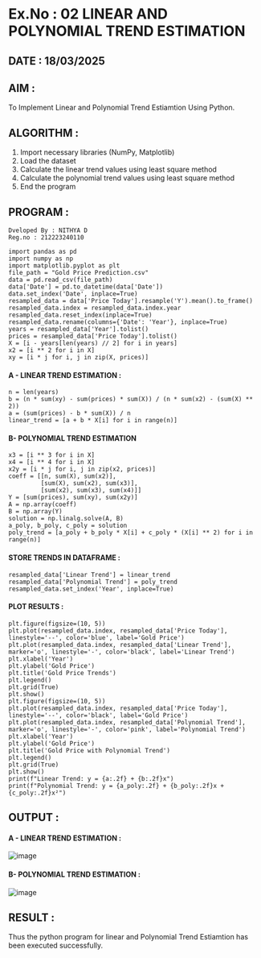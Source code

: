 # Ex.No : 02 LINEAR AND POLYNOMIAL TREND ESTIMATION
## DATE : 18/03/2025
## AIM :
To Implement Linear and Polynomial Trend Estiamtion Using Python.

## ALGORITHM :
1. Import necessary libraries (NumPy, Matplotlib)
2. Load the dataset
3. Calculate the linear trend values using least square method
4. Calculate the polynomial trend values using least square method
5. End the program
   
## PROGRAM :
```
Dveloped By : NITHYA D
Reg.no : 212223240110
```
```
import pandas as pd
import numpy as np
import matplotlib.pyplot as plt
file_path = "Gold Price Prediction.csv"
data = pd.read_csv(file_path)
data['Date'] = pd.to_datetime(data['Date'])
data.set_index('Date', inplace=True)
resampled_data = data['Price Today'].resample('Y').mean().to_frame()
resampled_data.index = resampled_data.index.year
resampled_data.reset_index(inplace=True)
resampled_data.rename(columns={'Date': 'Year'}, inplace=True)
years = resampled_data['Year'].tolist()
prices = resampled_data['Price Today'].tolist()
X = [i - years[len(years) // 2] for i in years]
x2 = [i ** 2 for i in X]
xy = [i * j for i, j in zip(X, prices)]
```
#### A - LINEAR TREND ESTIMATION :
```
n = len(years)
b = (n * sum(xy) - sum(prices) * sum(X)) / (n * sum(x2) - (sum(X) ** 2))
a = (sum(prices) - b * sum(X)) / n
linear_trend = [a + b * X[i] for i in range(n)]
```
#### B- POLYNOMIAL TREND ESTIMATION  
```
x3 = [i ** 3 for i in X]
x4 = [i ** 4 for i in X]
x2y = [i * j for i, j in zip(x2, prices)]
coeff = [[n, sum(X), sum(x2)],
         [sum(X), sum(x2), sum(x3)],
         [sum(x2), sum(x3), sum(x4)]]
Y = [sum(prices), sum(xy), sum(x2y)]
A = np.array(coeff)
B = np.array(Y)
solution = np.linalg.solve(A, B)
a_poly, b_poly, c_poly = solution
poly_trend = [a_poly + b_poly * X[i] + c_poly * (X[i] ** 2) for i in range(n)]
```
#### STORE TRENDS IN DATAFRAME :
```
resampled_data['Linear Trend'] = linear_trend
resampled_data['Polynomial Trend'] = poly_trend
resampled_data.set_index('Year', inplace=True)
```

#### PLOT RESULTS : 
```
plt.figure(figsize=(10, 5))
plt.plot(resampled_data.index, resampled_data['Price Today'], linestyle='--', color='blue', label='Gold Price')
plt.plot(resampled_data.index, resampled_data['Linear Trend'], marker='o', linestyle='-', color='black', label='Linear Trend')
plt.xlabel('Year')
plt.ylabel('Gold Price')
plt.title('Gold Price Trends')
plt.legend()
plt.grid(True)
plt.show()
plt.figure(figsize=(10, 5))
plt.plot(resampled_data.index, resampled_data['Price Today'], linestyle='--', color='black', label='Gold Price')
plt.plot(resampled_data.index, resampled_data['Polynomial Trend'], marker='o', linestyle='-', color='pink', label='Polynomial Trend')
plt.xlabel('Year')
plt.ylabel('Gold Price')
plt.title('Gold Price with Polynomial Trend')
plt.legend()
plt.grid(True)
plt.show()
print(f"Linear Trend: y = {a:.2f} + {b:.2f}x")
print(f"Polynomial Trend: y = {a_poly:.2f} + {b_poly:.2f}x + {c_poly:.2f}x²")
```

## OUTPUT :
#### A - LINEAR TREND ESTIMATION :
![image](https://github.com/user-attachments/assets/334379f7-7bf4-4926-86a4-74672f61e181)

#### B- POLYNOMIAL TREND ESTIMATION :
![image](https://github.com/user-attachments/assets/10835c0b-2356-4d92-a924-7e576f49bfac)


## RESULT :
Thus the python program for linear and Polynomial Trend Estiamtion has been executed successfully.
